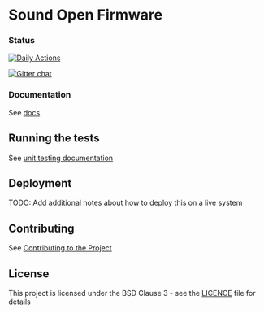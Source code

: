 # Sound Open Firmware

### Status
[![Daily Actions](https://github.com/thesofproject/sof/actions/workflows/daily-tests.yml/badge.svg)](https://github.com/thesofproject/sof/actions/workflows/daily-tests.yml)

[![Gitter chat](https://badges.gitter.im/gitterHQ/gitter.png)](https://gitter.im/thesofproject/community)

### Documentation

See [docs](https://thesofproject.github.io/latest/index.html)

## Running the tests

See [unit testing documentation](https://thesofproject.github.io/latest/developer_guides/unit_tests.html)

## Deployment

TODO: Add additional notes about how to deploy this on a live system

## Contributing

See [Contributing to the Project](https://thesofproject.github.io/latest/contribute/index.html)

## License

This project is licensed under the BSD Clause 3 - see the [LICENCE](LICENCE) file for details
